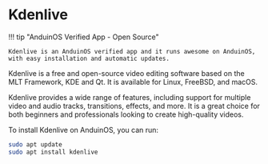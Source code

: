 # Kdenlive

!!! tip "AnduinOS Verified App - Open Source"

    Kdenlive is an AnduinOS verified app and it runs awesome on AnduinOS, with easy installation and automatic updates.

Kdenlive is a free and open-source video editing software based on the MLT Framework, KDE and Qt. It is available for Linux, FreeBSD, and macOS.

Kdenlive provides a wide range of features, including support for multiple video and audio tracks, transitions, effects, and more. It is a great choice for both beginners and professionals looking to create high-quality videos.

To install Kdenlive on AnduinOS, you can run:

```bash
sudo apt update
sudo apt install kdenlive
```
